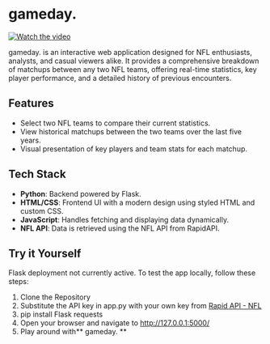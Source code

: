 # gameday.

[![Watch the video](https://img.youtube.com/vi/A5HN5pMBneY/maxresdefault.jpg)](https://www.youtube.com/watch?v=A5HN5pMBneY)

gameday. is an interactive web application designed for NFL enthusiasts, analysts, and casual viewers alike. It provides a comprehensive breakdown of matchups between any two NFL teams, offering real-time statistics, key player performance, and a detailed history of previous encounters.

## Features
- Select two NFL teams to compare their current statistics.
- View historical matchups between the two teams over the last five years.
- Visual presentation of key players and team stats for each matchup.

## Tech Stack
- **Python**: Backend powered by Flask.
- **HTML/CSS**: Frontend UI with a modern design using styled HTML and custom CSS.
- **JavaScript**: Handles fetching and displaying data dynamically.
- **NFL API**: Data is retrieved using the NFL API from RapidAPI.

## Try it Yourself

Flask deployment not currently active. To test the app locally, follow these steps:

1) Clone the Repository
2) Substitute the API key in app.py with your own key from [Rapid API - NFL](https://rapidapi.com/Creativesdev/api/nfl-api-data/playground/apiendpoint_de643883-47b6-44c2-b8b8-fd39f4f9170a)
3) pip install Flask requests
4) Open your browser and navigate to http://127.0.0.1:5000/
5) Play around with** gameday.
**
